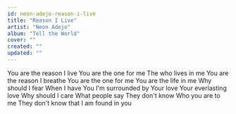 ```yaml
---
id: neon-adejo-reason-i-live
title: "Reason I Live"
artist: "Neon Adejo"
album: "Tell the World"
cover: ""
created: ""
updated: ""
---
```


You are the reason I live
You are the one for me
The who lives in me
You are the reason I breathe
You are the one for me
You are the life in me
Why should I fear
When I have You
I'm surrounded by Your love
Your everlasting love
Why should I care
What people say
They don't know
Who you are to me
They don't know that I am found in you